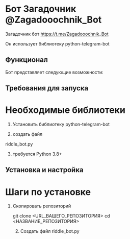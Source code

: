 # Бот Загадочник @Zagadooochnik_Bot
Загадочник бот https://t.me/Zagadooochnik_Bot

Он использует библиотеку python-telegram-bot 

## Функционал
Бот представляет следующие возможности:

## Требования для запуска

# Необходимые библиотеки

1. Установить библиотеку python-telegram-bot

2. создать файл

riddle_bot.py

3. требуется Python 3.8+
   
## Установка и настройка

# Шаги по установке

1. Скопировать репозиторий
   
   git clone <URL_ВАШЕГО_РЕПОЗИТОРИЯ>
cd <НАЗВАНИЕ_РЕПОЗИТОРИЯ>

   2. Создать файл
       riddle_bot.py
